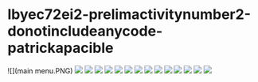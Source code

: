 # lbyec72ei2-prelimactivitynumber2-donotincludeanycode-patrickapacible

![](main menu.PNG)
![](option1a.PNG)
![](option1b.PNG)
![](option1c.PNG)
![](option1d.PNG)
![](option1e.PNG)
![](error2.PNG)
![](option2a.PNG)
![](option2b.PNG)
![](option2c.PNG)
![](option2d.PNG)
![](option2e.PNG)
![](error3.PNG)
![](error1.PNG)
![](exit.PNG)
